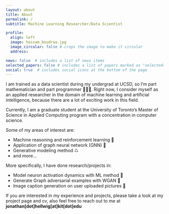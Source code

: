 ```yaml
---
layout: about
title: About 
permalink: /
subtitle: Machine Learning Researcher/Data Scientist

profile:
  align: left
  image: hossam_boudraa.jpg
  image_circular: false # crops the image to make it circular
  address: 

news: false  # includes a list of news items
selected_papers: false # includes a list of papers marked as "selected={true}"
social: true  # includes social icons at the bottom of the page
---
```

I am trained as a data scientist during my undergrad at UCSD, so I’m part mathematician and part programmer 🧑‍🤝‍🧑. Right now, I consider myself as an applied researcher in the domain of machine learning and artificial intelligence, because there are a lot of exciting work in this field. 

Currently, I am a graduate student at the University of Toronto’s Master of Science in Applied Computing program with a concentration in computer science.

Some of my areas of interest are:

-  Machine reasoning and reinforcement learning 🧠
-  Application of graph neural network (GNN) 🌳
-  Generative modeling method ♺
-  and more…
  
More specifically, I have done research/projects in:

-  Model neuron activation dynamics with ML method 🧬
-  Generate Graph adversarial examples with WGAN 🤺
-  Image caption generation on user uploaded pictures 📱
  
If you are interested in my experience and projects, please take a look at my project page and cv, also feel free to reach out to me at **jonathan[dot]hellwig[at]kit[dot]edu**  
